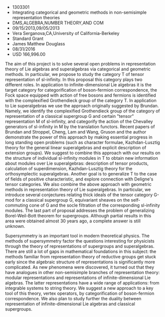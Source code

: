 
* 1303301
* Integrating categorical and geometric methods in non-semisimple representation theories
* DMS,ALGEBRA,NUMBER THEORY,AND COM
* 09/15/2013,09/05/2013
* Vera Serganova,CA,University of California-Berkeley
* Standard Grant
* James Matthew Douglass
* 08/31/2016
* USD 166,996.00

The aim of this project is to solve several open problems in representation
theory of Lie algebras and superalgebras via categorical and geometric methods.
In particular, we propose to study the category T of tensor representation of
sl-infinity. In this proposal this category plays two different roles. In
application to infinite-dimensional Lie algebras it is the target category for
categorification of boson-fermion correspondence, the Fock space equipped with
action of free bosons and fermions is identified with the complexified
Grothendieck group of the category T. In application to Lie superalgebras we use
the approach originally suggested by Brundan. Namely, we identify the
complexified Grothendieck group of the category of representation of a classical
supergroup G and certain "tensor" representation M of sl-infinity, and
categorify the action of the Chevalley generators of sl-infinity in M by the
translation functors. Recent papers of Brundan and Stroppel, Cheng, Lam and
Wang, Gruson and the author demonstrate the power of this approach by making
essential progress in long standing open problems (such as character formulae,
Kazhdan-Lusztig theory for the general linear superalgebras and explicit
description of extension groups). We suggest to combine this approach with our
results on the structure of individual sl-infinity modules in T to obtain new
information about modules over Lie superalgebras: description of tensor
products, calculation of superdimension, Kazhdan-Lusztig theory for the
orthosymplectic superalgebras. Another goal is to generalize T to the case of
fields of positive characteristic, and explore connection with Deligne's tensor
categories. We also combine the above approach with geometric methods in
representation theory of Lie superalgebras. In particular, we introduce several
conjectures relating thick ideals of the tensor category G-mod for a classical
supergroup G, equivariant sheaves on the self-commuting cone of G and the socle
filtration of the corresponding sl-infinity modules. The last part of proposal
addresses the problem of generalizing Borel-Weil-Bott theorem for supergroups.
Although partial results in this area were obtained almost 30 years ago, a
complete answer is still unknown.

Supersymmetry is an important tool in modern theoretical physics. The methods of
supersymmetry factor the questions interesting for physicists through the theory
of representations of supergroups and superalgebras. There are still a lot of
gaps in mathematical foundations in this subject: the methods familiar from
representation theory of reductive groups get stuck early since the algebraic
structure of representations is significantly more complicated. As new phenomena
were discovered, it turned out that they have analogues in other non-semisimple
branches of representation theory: modular representations and representations
of infinite-dimensional Lie algebras. The latter representations have a wide
range of applications: from integrable systems to string theory. We suggest a
new approach to a key tool of this theory, vertex operators, by categorification
of boson-fermion correspondence. We also plan to study further the duality
between representation of infinite-dimensional Lie algebras and classical
supergroups.
